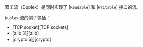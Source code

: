 <!-- YAML
added: v0.9.4
changes:
  - version: v6.8.0
    pr-url: https://github.com/nodejs/node/pull/8834
    description: Instances of `Duplex` now return `true` when
                 checking `instanceof stream.Writable`.
-->

<!--type=class-->

双工流（Duplex）是同时实现了 [`Readable`] 和 [`Writable`] 接口的流。

`Duplex` 流的例子包括：

* [TCP socket][TCP sockets]
* [zlib 流][zlib]
* [crypto 流][crypto]

